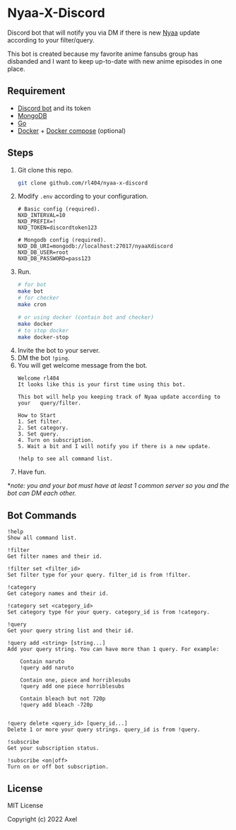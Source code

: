 # Nyaa-X-Discord

Discord bot that will notify you via DM if there is new [Nyaa](https://nyaa.si) update according to your filter/query.

This bot is created because my favorite anime fansubs group has disbanded and I want to keep up-to-date with new anime episodes in one place.

## Requirement

- [Discord bot](https://discordpy.readthedocs.io/en/latest/discord.html) and its token
- [MongoDB](https://www.mongodb.com/)
- [Go](https://golang.org/)
- [Docker](https://docker.com) + [Docker compose](https://docs.docker.com/compose/) (optional)

## Steps

1. Git clone this repo.
    ```bash
    git clone github.com/rl404/nyaa-x-discord
    ```
2. Modify `.env` according to your configuration.
    ```properties
    # Basic config (required).
    NXD_INTERVAL=10
    NXD_PREFIX=!
    NXD_TOKEN=discordtoken123

    # Mongodb config (required).
    NXD_DB_URI=mongodb://localhost:27017/nyaaXdiscord
    NXD_DB_USER=root
    NXD_DB_PASSWORD=pass123
    ```
3. Run.
    ```bash
    # for bot
    make bot
    # for checker
    make cron

    # or using docker (contain bot and checker)
    make docker
    # to stop docker
    make docker-stop
    ```
4. Invite the bot to your server.
5. DM the bot `!ping`.
6. You will get welcome message from the bot.
    ```
    Welcome rl404
    It looks like this is your first time using this bot.

    This bot will help you keeping track of Nyaa update according to your   query/filter.

    How to Start
    1. Set filter.
    2. Set category.
    3. Set query.
    4. Turn on subscription.
    5. Wait a bit and I will notify you if there is a new update.

    !help to see all command list.
    ```
6. Have fun.

**note: you and your bot must have at least 1 common server so you and the bot can DM each other.*

## Bot Commands

```
!help
Show all command list.

!filter
Get filter names and their id.

!filter set <filter_id>
Set filter type for your query. filter_id is from !filter.

!category
Get category names and their id.

!category set <category_id>
Set category type for your query. category_id is from !category.

!query
Get your query string list and their id.

!query add <string> [string...]
Add your query string. You can have more than 1 query. For example:

    Contain naruto
    !query add naruto

    Contain one, piece and horriblesubs
    !query add one piece horriblesubs

    Contain bleach but not 720p
    !query add bleach -720p


!query delete <query_id> [query_id...]
Delete 1 or more your query strings. query_id is from !query.

!subscribe
Get your subscription status.

!subscribe <on|off>
Turn on or off bot subscription.
```

## License

MIT License

Copyright (c) 2022 Axel
